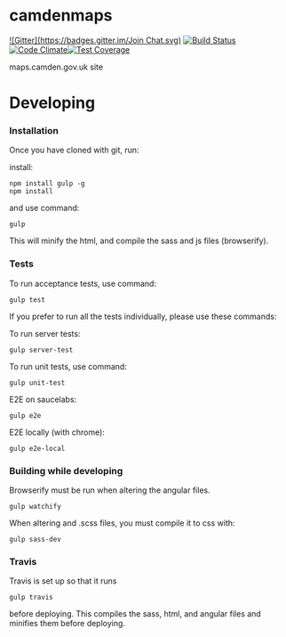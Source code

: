 camdenmaps
==========
[![Gitter](https://badges.gitter.im/Join Chat.svg)](https://gitter.im/foundersandcoders/camdenmaps?utm_source=badge&utm_medium=badge&utm_campaign=pr-badge&utm_content=badge) [![Build Status](https://travis-ci.org/foundersandcoders/camdenmaps.svg?branch=master)](https://travis-ci.org/foundersandcoders/camdenmaps) [![Code Climate](https://codeclimate.com/github/foundersandcoders/camdenmaps/badges/gpa.svg)](https://codeclimate.com/github/foundersandcoders/camdenmaps)[![Test Coverage](https://codeclimate.com/github/foundersandcoders/camdenmaps/badges/coverage.svg)](https://codeclimate.com/github/foundersandcoders/camdenmaps)

maps.camden.gov.uk site

# Developing

### Installation

Once you have cloned with git, run:

install:

```
npm install gulp -g
npm install
```

and use command:

```
gulp 
```

This will minify the html, and compile the sass and js files (browserify).



### Tests

To run acceptance tests, use command: 

```
gulp test
```

If you prefer to run all the tests individually, please use these commands:

To run server tests:

```
gulp server-test
```

To run unit tests, use command: 

```
gulp unit-test
```

E2E on saucelabs:

```
gulp e2e
````

E2E locally (with chrome):

```
gulp e2e-local
```

### Building while developing

Browserify must be run when altering the angular files. 

```
gulp watchify
```


When altering and .scss files, you must compile it to css with:

```
gulp sass-dev
```


### Travis

Travis is set up so that it runs

```
gulp travis
```

before deploying. This compiles the sass, html, and angular files and minifies them before deploying.